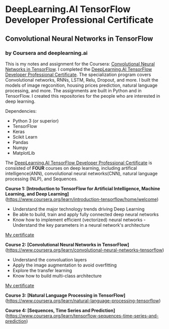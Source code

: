 # DeepLearning.AI TensorFlow Developer Professional Certificate
## Convolutional Neural Networks in TensorFlow
### by Coursera and  deeplearning.ai
This is my notes and assignment for the Coursera: [Convolutional Neural Networks in TensorFlow](https://www.coursera.org/learn/convolutional-neural-networks-tensorflow). I completed the [DeepLearning.AI TensorFlow Developer Professional Certificate](https://www.coursera.org/professional-certificates/tensorflow-in-practice). The specialization program covers Convolutional networks, RNNs, LSTM, Relu, Dropout, and more. I built the models of image regconition, housing prices prediction, natural language processing, and more. The assignments are built in Python and in TensorFlow. I created this repositories for the people who are interested in deep learning.

Dependencies:

* Python 3 (or superior)
* TensorFlow
* Keras
* Scikit Learn
* Pandas
* Numpy
* MatplotLib

The [DeepLearning.AI TensorFlow Developer Professional Certificate](https://www.coursera.org/professional-certificates/tensorflow-in-practice) is consisted of **FOUR** courses on deep learning, including artifical intelligence(ANN), convolutional neural networks(CNN), natural language processing (NLP), and Sequences. 

**Course 1: [Introduction to TensorFlow for Artificial Intelligence, Machine Learning, and Deep Learning]**(https://www.coursera.org/learn/introduction-tensorflow/home/welcome)
- Understand the major technology trends driving Deep Learning 
- Be able to build, train and apply fully connected deep neural networks 
- Know how to implement efficient (vectorized) neural networks - Understand the key parameters in a neural network's architecture 

[My certificate](https://coursera.org/share/7db0255f6e9f25a42921b32f387c7943)

**Course 2: [Convolutional Neural Networks in TensorFlow]**(https://www.coursera.org/learn/convolutional-neural-networks-tensorflow)
- Understand the convoluation layers
- Apply the image augmentation to avoid overfitting
- Explore the transfer learning  
- Know how to build multi-class architecture

[My certificate](https://coursera.org/share/fbc4fc89dcebeb5d83c1304c933c4f08)

**Course 3: [Natural Language Processing in TensorFlow]**(https://www.coursera.org/learn/natural-language-processing-tensorflow)

**Course 4: [Sequences, Time Series and Prediction]**(https://www.coursera.org/learn/tensorflow-sequences-time-series-and-prediction)

